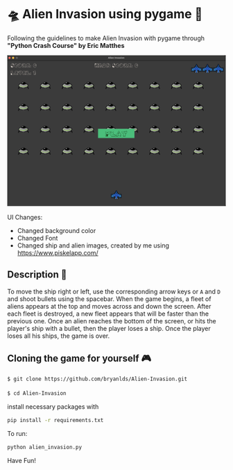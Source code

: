 # 🛸 Alien Invasion using pygame 👾

Following the guidelines to make Alien Invasion with pygame through **"Python Crash Course" by Eric Matthes**

![Alien Invasion Start Screen](/startscreen.png)

UI Changes:

- Changed background color
- Changed Font
- Changed ship and alien images, created by me using https://www.piskelapp.com/

## Description 🚀

To move the ship right or left, use the corresponding arrow keys or `A` and `D` and shoot bullets using the spacebar. When the game begins, a fleet of aliens appears at the top and moves across and down the screen. After each fleet is destroyed, a new fleet appears that will be faster than the previous one. Once an alien reaches the bottom of the screen, or hits the player's ship with a bullet, then the player loses a ship. Once the player loses all his ships, the game is over.

## Cloning the game for yourself 🎮

```bash
$ git clone https://github.com/bryanlds/Alien-Invasion.git

$ cd Alien-Invasion
```

install necessary packages with

```bash
pip install -r requirements.txt
```

To run:

```bash
python alien_invasion.py
```

Have Fun!
